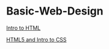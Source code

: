 # Basic-Web-Design

<a href="intro_to_HTML/intro_to_HTML/index.html" target="_blank">Intro to HTML</a>

<a href="HTML5_intro_to_css/HTML5_intro_to_css/index.html" target="_blank">HTML5 and Intro to CSS</a>
